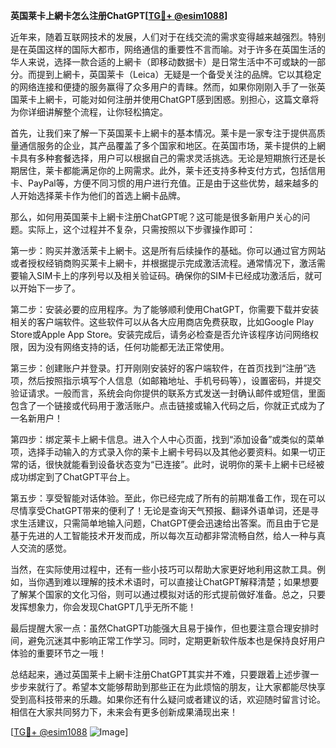 **英国莱卡上網卡怎么注册ChatGPT[[TG💪+ @esim1088](https://t.me/s/esim1088)]**

近年来，随着互联网技术的发展，人们对于在线交流的需求变得越来越强烈。特别是在英国这样的国际大都市，网络通信的重要性不言而喻。对于许多在英国生活的华人来说，选择一款合适的上網卡（即移动数据卡）是日常生活中不可或缺的一部分。而提到上網卡，英国莱卡（Leica）无疑是一个备受关注的品牌。它以其稳定的网络连接和便捷的服务赢得了众多用户的青睐。然而，如果你刚刚入手了一张英国莱卡上網卡，可能对如何注册并使用ChatGPT感到困惑。别担心，这篇文章将为你详细讲解整个流程，让你轻松搞定。

首先，让我们来了解一下英国莱卡上網卡的基本情况。莱卡是一家专注于提供高质量通信服务的企业，其产品覆盖了多个国家和地区。在英国市场，莱卡提供的上網卡具有多种套餐选择，用户可以根据自己的需求灵活挑选。无论是短期旅行还是长期居住，莱卡都能满足你的上网需求。此外，莱卡还支持多种支付方式，包括信用卡、PayPal等，方便不同习惯的用户进行充值。正是由于这些优势，越来越多的人开始选择莱卡作为他们的首选上網卡品牌。

那么，如何用英国莱卡上網卡注册ChatGPT呢？这可能是很多新用户关心的问题。实际上，这个过程并不复杂，只需按照以下步骤操作即可：

第一步：购买并激活莱卡上網卡。这是所有后续操作的基础。你可以通过官方网站或者授权经销商购买莱卡上網卡，并根据提示完成激活流程。通常情况下，激活需要输入SIM卡上的序列号以及相关验证码。确保你的SIM卡已经成功激活后，就可以开始下一步了。

第二步：安装必要的应用程序。为了能够顺利使用ChatGPT，你需要下载并安装相关的客户端软件。这些软件可以从各大应用商店免费获取，比如Google Play Store或Apple App Store。安装完成后，请务必检查是否允许该程序访问网络权限，因为没有网络支持的话，任何功能都无法正常使用。

第三步：创建账户并登录。打开刚刚安装好的客户端软件，在首页找到“注册”选项，然后按照指示填写个人信息（如邮箱地址、手机号码等），设置密码，并提交验证请求。一般而言，系统会向你提供的联系方式发送一封确认邮件或短信，里面包含了一个链接或代码用于激活账户。点击链接或输入代码之后，你就正式成为了一名新用户！

第四步：绑定莱卡上網卡信息。进入个人中心页面，找到“添加设备”或类似的菜单项，选择手动输入的方式录入你的莱卡上網卡号码以及其他必要资料。如果一切正常的话，很快就能看到设备状态变为“已连接”。此时，说明你的莱卡上網卡已经被成功绑定到了ChatGPT平台上。

第五步：享受智能对话体验。至此，你已经完成了所有的前期准备工作，现在可以尽情享受ChatGPT带来的便利了！无论是查询天气预报、翻译外语单词，还是寻求生活建议，只需简单地输入问题，ChatGPT便会迅速给出答案。而且由于它是基于先进的人工智能技术开发而成，所以每次互动都非常流畅自然，给人一种与真人交流的感觉。

当然，在实际使用过程中，还有一些小技巧可以帮助大家更好地利用这款工具。例如，当你遇到难以理解的技术术语时，可以直接让ChatGPT解释清楚；如果想要了解某个国家的文化习俗，则可以通过模拟对话的形式提前做好准备。总之，只要发挥想象力，你会发现ChatGPT几乎无所不能！

最后提醒大家一点：虽然ChatGPT功能强大且易于操作，但也要注意合理安排时间，避免沉迷其中影响正常工作学习。同时，定期更新软件版本也是保持良好用户体验的重要环节之一哦！

总结起来，通过英国莱卡上網卡注册ChatGPT其实并不难，只要跟着上述步骤一步步来就行了。希望本文能够帮助到那些正在为此烦恼的朋友，让大家都能尽快享受到高科技带来的乐趣。如果你还有什么疑问或者建议的话，欢迎随时留言讨论。相信在大家共同努力下，未来会有更多创新成果涌现出来！

[[TG💪+ @esim1088](https://t.me/s/esim1088) ![Image](https://i.postimg.cc/4NQfJmqS/Snipaste-2025-05-13-00-14-12.png)]